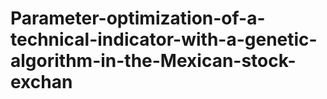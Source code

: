 # Parameter-optimization-of-a-technical-indicator-with-a-genetic-algorithm-in-the-Mexican-stock-exchan